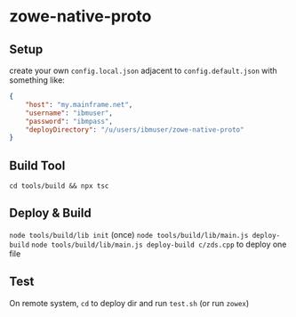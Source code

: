 # zowe-native-proto

## Setup

create your own `config.local.json` adjacent to `config.default.json` with something like:

```json
{
    "host": "my.mainframe.net",
    "username": "ibmuser",
    "password": "ibmpass",
    "deployDirectory": "/u/users/ibmuser/zowe-native-proto"
}
```

## Build Tool

`cd tools/build && npx tsc`

## Deploy & Build

`node tools/build/lib init` (once)
`node tools/build/lib/main.js deploy-build`
`node tools/build/lib/main.js deploy-build c/zds.cpp`  to deploy one file

## Test

On remote system, `cd` to deploy dir and run `test.sh` (or run `zowex`)
